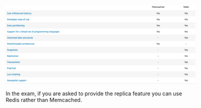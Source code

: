 ![ElasticCache](assets/ElasticCache.png)

In the exam, if you are asked to provide the replica feature you can use Redis rather than Memcached.
